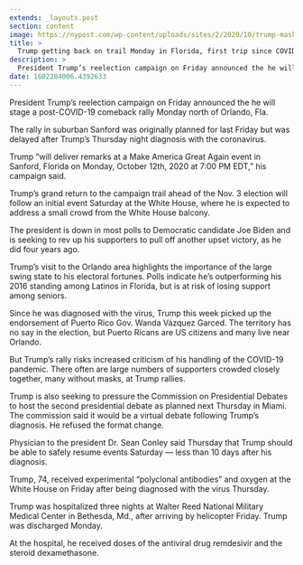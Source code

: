 ```yaml
--- 
extends: _layouts.post 
section: content 
image: https://nypost.com/wp-content/uploads/sites/2/2020/10/trump-mask-off.jpg?quality=90&strip=all&w=1200 
title: > 
  Trump getting back on trail Monday in Florida, first trip since COVID-19 diagnosis 
description: > 
  President Trump’s reelection campaign on Friday announced the he will stage a post-COVID-19 comeback rally Monday north of Orlando, Fla.Trump’s grand return to the campaign trail ahead of the Nov. 3 election will follow an initial event Saturday at the White House, where he is expected to address a small crowd from the White House balcony.Since he was diagnosed with the virus, Trump this week picked up the endorsement of Puerto Rico Gov.But Trump’s rally risks increased criticism of his handling of the COVID-19 pandemic.Trump, 74, received experimental “polyclonal antibodies” and oxygen at the White House on Friday after being diagnosed with the virus Thursday. 
date: 1602284006.4392633 
--- 
```

President Trump’s reelection campaign on Friday announced the he will stage a post-COVID-19 comeback rally Monday north of Orlando, Fla.

The rally in suburban Sanford was originally planned for last Friday but was delayed after Trump’s Thursday night diagnosis with the coronavirus.

Trump “will deliver remarks at a Make America Great Again event in Sanford, Florida on Monday, October 12th, 2020 at 7:00 PM EDT,” his campaign said.

Trump’s grand return to the campaign trail ahead of the Nov. 3 election will follow an initial event Saturday at the White House, where he is expected to address a small crowd from the White House balcony.

The president is down in most polls to Democratic candidate Joe Biden and is seeking to rev up his supporters to pull off another upset victory, as he did four years ago.

Trump’s visit to the Orlando area highlights the importance of the large swing state to his electoral fortunes. Polls indicate he’s outperforming his 2016 standing among Latinos in Florida, but is at risk of losing support among seniors.

Since he was diagnosed with the virus, Trump this week picked up the endorsement of Puerto Rico Gov. Wanda Vázquez Garced. The territory has no say in the election, but Puerto Ricans are US citizens and many live near Orlando.

But Trump’s rally risks increased criticism of his handling of the COVID-19 pandemic. There often are large numbers of supporters crowded closely together, many without masks, at Trump rallies.

Trump is also seeking to pressure the Commission on Presidential Debates to host the second presidential debate as planned next Thursday in Miami. The commission said it would be a virtual debate following Trump’s diagnosis. He refused the format change.

Physician to the president Dr. Sean Conley said Thursday that Trump should be able to safely resume events Saturday — less than 10 days after his diagnosis.

Trump, 74, received experimental “polyclonal antibodies” and oxygen at the White House on Friday after being diagnosed with the virus Thursday.

Trump was hospitalized three nights at Walter Reed National Military Medical Center in Bethesda, Md., after arriving by helicopter Friday. Trump was discharged Monday.

At the hospital, he received doses of the antiviral drug remdesivir and the steroid dexamethasone.